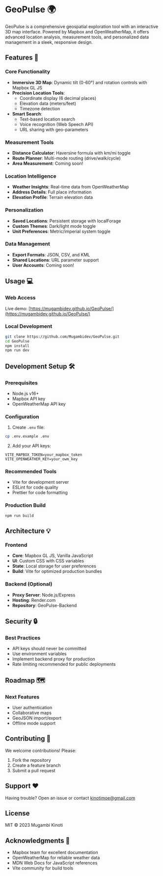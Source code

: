 # GeoPulse 🌍

GeoPulse is a comprehensive geospatial exploration tool with an interactive 3D map interface. Powered by Mapbox and OpenWeatherMap, it offers advanced location analysis, measurement tools, and personalized data management in a sleek, responsive design.

## Features 🚀

### Core Functionality
- **Immersive 3D Map**: Dynamic tilt (0-60°) and rotation controls with Mapbox GL JS
- **Precision Location Tools**:
  - Coordinate display (6 decimal places)
  - Elevation data (meters/feet)
  - Timezone detection
- **Smart Search**:
  - Text-based location search
  - Voice recognition (Web Speech API)
  - URL sharing with geo-parameters

### Measurement Tools
- **Distance Calculator**: Haversine formula with km/mi toggle
- **Route Planner**: Multi-mode routing (drive/walk/cycle)
- **Area Measurement**: Coming soon!

### Location Intelligence
- **Weather Insights**: Real-time data from OpenWeatherMap
- **Address Details**: Full place information
- **Elevation Profile**: Terrain elevation data

### Personalization
- **Saved Locations**: Persistent storage with localForage
- **Custom Themes**: Dark/light mode toggle
- **Unit Preferences**: Metric/imperial system toggle

### Data Management
- **Export Formats**: JSON, CSV, and KML
- **Shared Locations**: URL parameter support
- **User Accounts**: Coming soon!

## Usage 💻

### Web Access
Live demo: [https://mugambidev.github.io/GeoPulse/](https://mugambidev.github.io/GeoPulse/)

### Local Development
```bash
git clone https://github.com/Mugambidev/GeoPulse.git
cd GeoPulse
npm install
npm run dev
```

## Development Setup 🛠️

### Prerequisites
* Node.js v16+
* Mapbox API key
* OpenWeatherMap API key

### Configuration
1. Create `.env` file:
```bash
cp .env.example .env
```

2. Add your API keys:
```
VITE_MAPBOX_TOKEN=your_mapbox_token
VITE_OPENWEATHER_KEY=your_owm_key
```

### Recommended Tools
* Vite for development server
* ESLint for code quality
* Prettier for code formatting

### Production Build
```bash
npm run build
```

## Architecture 💡

### Frontend
* **Core**: Mapbox GL JS, Vanilla JavaScript
* **UI**: Custom CSS with CSS variables
* **State**: Local storage for user preferences
* **Build**: Vite for optimized production bundles

### Backend (Optional)
* **Proxy Server**: Node.js/Express
* **Hosting**: Render.com
* **Repository**: GeoPulse-Backend

## Security 🔒

### Best Practices
* API keys should never be committed
* Use environment variables
* Implement backend proxy for production
* Rate limiting recommended for public deployments

## Roadmap 🗺️

### Next Features
* User authentication
* Collaborative maps
* GeoJSON import/export
* Offline mode support

## Contributing 🤝

We welcome contributions! Please:
1. Fork the repository
2. Create a feature branch
3. Submit a pull request

## Support ❤️

Having trouble? Open an issue or contact kinotimoe@gmail.com

## License

MIT © 2023 Mugambi Kinoti

## Acknowledgments 🙌

* Mapbox team for excellent documentation
* OpenWeatherMap for reliable weather data
* MDN Web Docs for JavaScript references
* Vite community for build tools